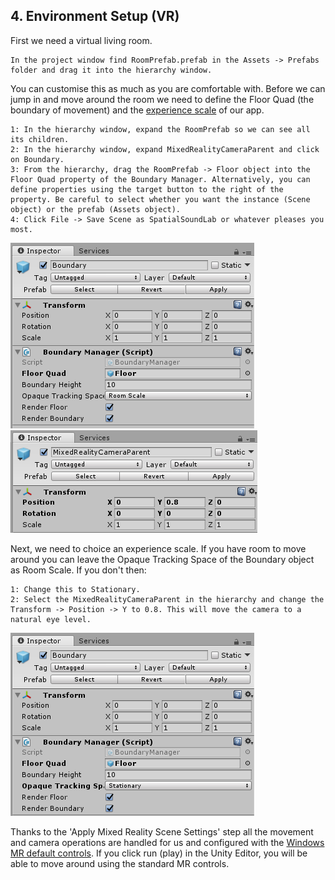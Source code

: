 ## 4. Environment Setup (VR)

First we need a virtual living room.

    In the project window find RoomPrefab.prefab in the Assets -> Prefabs folder and drag it into the hierarchy window.

You can customise this as much as you are comfortable with. Before we can jump in and move around the room we need to define the Floor Quad (the boundary of movement) and the [experience scale](https://docs.microsoft.com/en-us/windows/mixed-reality/coordinate-systems) of our app.

    1: In the hierarchy window, expand the RoomPrefab so we can see all its children.
    2: In the hierarchy window, expand MixedRealityCameraParent and click on Boundary.
    3: From the hierarchy, drag the RoomPrefab -> Floor object into the Floor Quad property of the Boundary Manager. Alternatively, you can define properties using the target button to the right of the property. Be careful to select whether you want the instance (Scene object) or the prefab (Assets object).
    4: Click File -> Save Scene as SpatialSoundLab or whatever pleases you most.

![Boundary configuration](../media/6.png)
![Boundary configuration](../media/ytransform4.png)


Next, we need to choice an experience scale. If you have room to move around you can leave the Opaque Tracking Space of the Boundary object as Room Scale. If you don't then:

    1: Change this to Stationary.
    2: Select the MixedRealityCameraParent in the hierarchy and change the Transform -> Position -> Y to 0.8. This will move the camera to a natural eye level.

![Tracking space configuration](../media/7.png)

Thanks to the 'Apply Mixed Reality Scene Settings' step all the movement and camera operations are handled for us and configured with the [Windows MR default controls](https://docs.microsoft.com/en-us/windows/mixed-reality/navigating-the-windows-mixed-reality-home#immersive-headset-input-support). If you click run (play) in the Unity Editor, you will be able to move around using the standard MR controls.